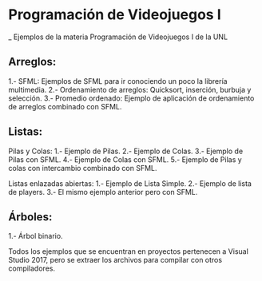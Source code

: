 # Programación de Videojuegos I

_ Ejemplos de la materia Programación de Videojuegos I de la UNL

## Arreglos:
1.- SFML: Ejemplos de SFML para ir conociendo un poco la librería multimedia.
2.- Ordenamiento de arreglos: Quicksort, inserción, burbuja y selección.
3.- Promedio ordenado: Ejemplo de aplicación de ordenamiento de arreglos combinado con SFML.

## Listas:
  Pilas y Colas:
  1.- Ejemplo de Pilas.
  2.- Ejemplo de Colas.
  3.- Ejemplo de Pilas con SFML.
  4.- Ejemplo de Colas con SFML.
  5.- Ejemplo de Pilas y colas con intercambio combinado con SFML.
  
  Listas enlazadas abiertas:
  1.- Ejemplo de Lista Simple.
  2.- Ejemplo de lista de players.
  3.- El mismo ejemplo anterior pero con SFML.

## Árboles:
  1.- Árbol binario.
  
Todos los ejemplos que se encuentran en proyectos pertenecen a Visual Studio 2017, pero se extraer los archivos para compilar con otros compiladores.
